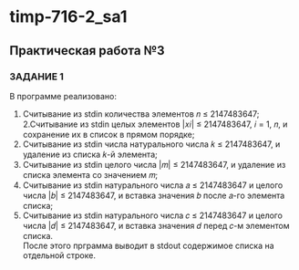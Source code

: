 # timp-716-2_sa1

## Практическая работа №3
### ЗАДАНИЕ 1
В программе реализовано: 
1. Считывание из stdin количества элементов 𝑛 ≤ 2147483647;  
2.Считывание из stdin целых элементов |𝑥𝑖| ≤ 2147483647, 𝑖 = 1, 𝑛, и 
сохранение их в список в прямом порядке;  
3. Считывание из stdin числа натурального числа 𝑘 ≤ 2147483647, и удаление из списка 𝑘-й элемента;  
4. Считывание из stdin целого числа |𝑚| ≤ 2147483647, и удаление из списка элемента со значением 𝑚;  
5. Считывание из stdin натурального числа 𝑎 ≤ 2147483647 и целого числа |𝑏| ≤ 2147483647, и вставка значения 𝑏 после 𝑎-го элемента списка;  
6. Считывание из stdin натурального числа 𝑐 ≤ 2147483647 и целого числа |𝑑| ≤ 2147483647, и вставка значения 𝑑 перед 𝑐-м элементом списка.  
После этого прграмма выводит в stdout содержимое списка на отдельной строке.

